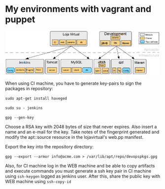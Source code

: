 # My environments with vagrant and puppet

![Image of my puppet modules classes and type-defined](https://github.com/fernandoluizjr/environment/blob/master/images/puppet_module_class_typedef.png)

When using CI machine, you have to generate key-pairs to sign the packages in repository:

`sudo apt-get install haveged`

`sudo su - jenkins`

`gpg --gen-key`

Choose a RSA key with 2048 bytes of size that never expires. Also insert a name and an e-mail for the key.
Take notes of the fingerprint generated and modify the apt::source resource in the lojavirtual's web.pp manifest.

Export the key into the repository directory:

`gpg --export --armor info@acme.com > /var/lib/apt/repo/devopspkgs.gpg`

Also, for CI machine log in the WEB machine and be able to copy artifacts and execute commands you must generate a ssh key pair in CI machine using `ssh-keygen` logged as jenkins user. After this, share the public key with WEB machine using `ssh-copy-id`
